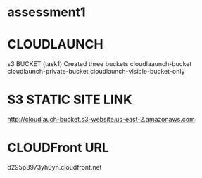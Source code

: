# assessment1
# CLOUDLAUNCH
s3 BUCKET (task1)
 Created three buckets
       cloudlaaunch-bucket
       cloudlaunch-private-bucket
       cloudlaunch-visible-bucket-only

# S3 STATIC SITE LINK
 http://cloudlauch-bucket.s3-website.us-east-2.amazonaws.com

# CLOUDFront URL
d295p8973yh0yn.cloudfront.net

  
   
